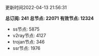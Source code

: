 更新时间2022-04-13 21:56:31

**总订阅: 241**
**总节点: 22071**
**有效节点: 12324**
- ss节点: 5875
- v2ray节点: 4127
- trojan节点: 346
- ssr节点: 1976
